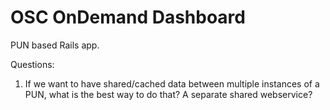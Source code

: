 # OSC OnDemand Dashboard

PUN based Rails app.


Questions:

1. If we want to have shared/cached data between multiple instances of a PUN, what is the best way to do that? A separate shared webservice?
